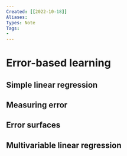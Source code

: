 ```yaml
---
Created: [[2022-10-18]]
Aliases: 
Types: Note
Tags: 
- 
---
```

# Error-based learning
## Simple linear regression
## Measuring error
## Error surfaces
## Multivariable linear regression